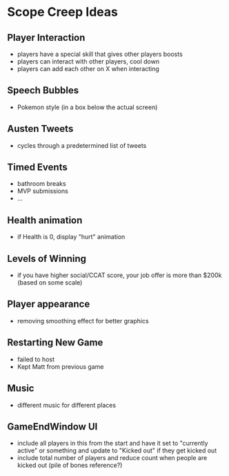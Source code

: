 # Scope Creep Ideas

## Player Interaction
- players have a special skill that gives other players boosts
- players can interact with other players, cool down
- players can add each other on X when interacting

## Speech Bubbles
- Pokemon style (in a box below the actual screen)

## Austen Tweets
- cycles through a predetermined list of tweets

## Timed Events
- bathroom breaks
- MVP submissions
- ...

## Health animation
- if Health is 0, display "hurt" animation

## Levels of Winning
- if you have higher social/CCAT score, your job offer is more than $200k (based on some scale)

## Player appearance
- removing smoothing effect for better graphics

## Restarting New Game
- failed to host
- Kept Matt from previous game

## Music
- different music for different places

## GameEndWindow UI
- include all players in this from the start and have it set to "currently active" or something and update to "Kicked out" if they get kicked out
- include total number of players and reduce count when people are kicked out (pile of bones reference?)